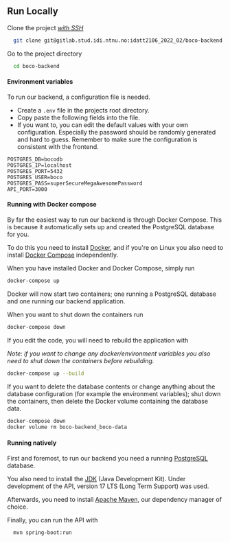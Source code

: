 
## Run Locally

Clone the project [*with SSH*](https://docs.gitlab.com/ee/user/ssh.html)

```bash
  git clone git@gitlab.stud.idi.ntnu.no:idatt2106_2022_02/boco-backend.git
```

Go to the project directory

```bash
  cd boco-backend
```

#### Environment variables

To run our backend, a configuration file is needed.
- Create a ``.env`` file in the projects root directory.
- Copy paste the following fields into the file.
- If you want to, you can edit the default values with your own configuration. Especially the password should be randomly generated and hard to guess. Remember to make sure the configuration is consistent with the frontend.

```file
POSTGRES_DB=bocodb
POSTGRES_IP=localhost
POSTGRES_PORT=5432
POSTGRES_USER=boco
POSTGRES_PASS=superSecureMegaAwesomePassword
API_PORT=3000
```

#### Running with Docker compose

By far the easiest way to run our backend is through Docker Compose. This is because it automatically sets up and created the PostgreSQL database for you.

To do this you need to install [Docker](https://docs.docker.com/get-docker/), and if you're on Linux you also need to install [Docker Compose](https://docs.docker.com/compose/install/) independently.

When you have installed Docker and Docker Compose, simply run

```bash
docker-compose up
```

Docker will now start two containers; one running a PostgreSQL database and one running our backend application.


When you want to shut down the containers run

```bash
docker-compose down
```

If you edit the code, you will need to rebuild the application with

*Note: if you want to change any docker/environment variables you also need to shut down the containers before rebuilding.*

```bash
docker-compose up --build
```

If you want to delete the database contents or change anything about the database configuration (for example the environment variables); shut down the containers, then delete the Docker volume containing the database data.

```bash
docker-compose down
docker volume rm boco-backend_boco-data
```


#### Running natively

First and foremost, to run our backend you need a running [PostgreSQL](https://www.postgresql.org/download/) database.

You also need to install the [JDK](https://www.oracle.com/java/technologies/downloads/) (Java Development Kit). Under development of the API, version 17 LTS (Long Term Support) was used. 

Afterwards, you need to install [Apache Maven](https://maven.apache.org/index.html), our dependency manager of choice.

Finally, you can run the API with

```bash
  mvn spring-boot:run
```
